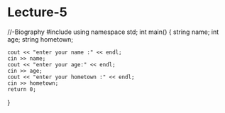 # Lecture-5
//-Biography
#include <iostream> 
using namespace std;
int main()
{
	string name;
	int age;
	string hometown;

	cout << "enter your name :" << endl;
	cin >> name;
	cout << "enter your age:" << endl;
	cin >> age;
	cout << "enter your hometown :" << endl;
	cin >> hometown;
	return 0;

}
  
